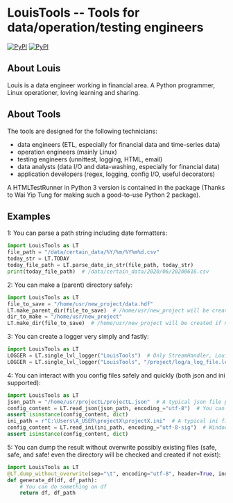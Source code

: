 <!--
 * @version: Python 3.7.3
 * @Author: Louis
 * @Date: 2020-06-15 18:03:30
 * @LastEditors: Louis
 * @LastEditTime: 2020-06-15 18:15:17
--> 

# LouisTools -- Tools for data/operation/testing engineers

[![PyPI](https://img.shields.io/pypi/v/LouisTools.svg?style=flat-square)](https://pypi.python.org/pypi/LouisTools/)
[![PyPI](https://img.shields.io/pypi/pyversions/LouisTools.svg?style=flat-square)](https://pypi.python.org/pypi/LouisTools/)

## About Louis
Louis is a data engineer working in financial area. A Python programmer, Linux operationer, loving learning and sharing.

## About Tools
The tools are designed for the following technicians:
* data engineers (ETL, especially for financial data and time-series data)
* operation engineers (mainly Linux)
* testing engineers (unnittest, logging, HTML, email)
* data analysts (data I/O and data-washing, especially for financial data)
* application developers (regex, logging, config I/O, useful decorators)

A HTMLTestRunner in Python 3 version is contained in the package (Thanks to Wai Yip Tung for making such a good-to-use Python 2 package).

## Examples
1: You can parse a path string including date formatters:
```python
import LouisTools as LT
file_path = "/data/certain_data/%Y/%m/%Y%m%d.csv"
today_str = LT.TODAY
today_file_path = LT.parse_date_in_str(file_path, today_str)
print(today_file_path)  # /data/certain_data/2020/06/20200616.csv
```

2: You can make a (parent) directory safely:
```python
import LouisTools as LT
file_to_save = "/home/usr/new_project/data.hdf"
LT.make_parent_dir(file_to_save)  # /home/usr/new_project will be created if not exist
dir_to_make = "/home/usr/new_project"
LT.make_dir(file_to_save)  # /home/usr/new_project will be created if not exist
```

3: You can create a logger very simply and fastly:
```python
import LouisTools as LT
LOGGER = LT.single_lvl_logger("LouisTools")  # Only StreamHandler, LouisTools is the log name
LOGGER = LT.single_lvl_logger("LouisTools", "/project/log/a_log_file.log")  # FileHandler is created saving in "/project/log/a_log_file.log"
```

4: You can interact with you config files safely and quickly (both json and ini supported):
```python
import LouisTools as LT
json_path = "/home/usr/projectL/projectL.json"  # A typical json file path in Linux
config_content = LT.read_json(json_path, encoding_="utf-8")  # You can change encoding_ arg as what you want!
assert isinstance(config_content, dict)
ini_path = r"C:\Users\A_USER\projectX\projectX.ini"  # A typical ini file path in Windows
config_content = LT.read_ini(ini_path, encoding_="utf-8-sig")  # Windows' gift: a BOM added for freee!
assert isinstance(config_content, dict)
```

5: You can dump the result without overwrite possibly existing files (safe, safe, and safe! even the directory will be checked and created if not exist):
```python
import LouisTools as LT
@LT.dump_without_overwrite(sep="\t", encoding="utf-8", header=True, index=False)
def generate_df(df, df_path):
    # You can do something on df
    return df, df_path
```
